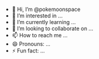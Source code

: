- 👋 Hi, I’m @pokemoonspace
- 👀 I’m interested in ...
- 🌱 I’m currently learning ...
- 💞️ I’m looking to collaborate on ...
- 📫 How to reach me ...
- 😄 Pronouns: ...
- ⚡ Fun fact: ...

<!---
pokemoonspace/pokemoonspace is a ✨ special ✨ repository because its `README.md` (this file) appears on your GitHub profile.
You can click the Preview link to take a look at your changes.
--->
